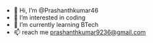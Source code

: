 - 👋 Hi, I’m @Prashanthkumar46
- 👀 I’m interested in coding
- 🌱 I’m currently learning BTech
- 📫  reach me prashanthkumar9236@gmail.com

<!---
Prashanthkumar46/Prashanthkumar46 is a ✨ special ✨ repository because its `README.md` (this file) appears on your GitHub profile.
You can click the Preview link to take a look at your changes.
--->
